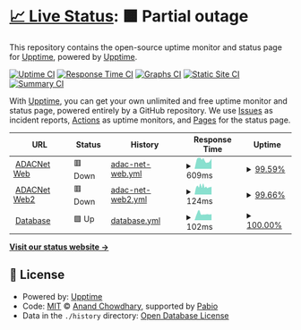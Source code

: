# [📈 Live Status](https://devilcr4ft.github.io/status/): <!--live status--> **🟧 Partial outage**

This repository contains the open-source uptime monitor and status page for [Upptime](https://upptime.js.org), powered by [Upptime](https://github.com/upptime/upptime).

[![Uptime CI](https://github.com/Devilc4ft/status/workflows/Uptime%20CI/badge.svg)](https://github.com/Devilc4ft/status/actions?query=workflow%3A%22Uptime+CI%22)
[![Response Time CI](https://github.com/Devilc4ft/status/workflows/Response%20Time%20CI/badge.svg)](https://github.com/Devilc4ft/status/actions?query=workflow%3A%22Response+Time+CI%22)
[![Graphs CI](https://github.com/Devilc4ft/status/workflows/Graphs%20CI/badge.svg)](https://github.com/Devilc4ft/status/actions?query=workflow%3A%22Graphs+CI%22)
[![Static Site CI](https://github.com/Devilc4ft/status/workflows/Static%20Site%20CI/badge.svg)](https://github.com/Devilc4ft/status/actions?query=workflow%3A%22Static+Site+CI%22)
[![Summary CI](https://github.com/Devilc4ft/status/workflows/Summary%20CI/badge.svg)](https://github.com/Devilc4ft/status/actions?query=workflow%3A%22Summary+CI%22)

With [Upptime](https://upptime.js.org), you can get your own unlimited and free uptime monitor and status page, powered entirely by a GitHub repository. We use [Issues](https://github.com/upptime/upptime/issues) as incident reports, [Actions](https://github.com/Devilc4ft/status/actions) as uptime monitors, and [Pages](https://demo.upptime.js.org) for the status page.

<!--start: status pages-->
<!-- This summary is generated by Upptime (https://github.com/upptime/upptime) -->
<!-- Do not edit this manually, your changes will be overwritten -->
<!-- prettier-ignore -->
| URL | Status | History | Response Time | Uptime |
| --- | ------ | ------- | ------------- | ------ |
| <img alt="" src="https://icons.duckduckgo.com/ip3/adacnet.devilcrafet.eu.ico" height="13"> [ADACNet Web](https://adacnet.devilcrafet.eu/) | 🟥 Down | [adac-net-web.yml](https://github.com/Devilcr4ft/status/commits/HEAD/history/adac-net-web.yml) | <details><summary><img alt="Response time graph" src="./graphs/adac-net-web/response-time-week.png" height="20"> 609ms</summary><br><a href="https://Devilcr4ft.github.io/status/history/adac-net-web"><img alt="Response time 609" src="https://img.shields.io/endpoint?url=https%3A%2F%2Fraw.githubusercontent.com%2FDevilcr4ft%2Fstatus%2FHEAD%2Fapi%2Fadac-net-web%2Fresponse-time.json"></a><br><a href="https://Devilcr4ft.github.io/status/history/adac-net-web"><img alt="24-hour response time 609" src="https://img.shields.io/endpoint?url=https%3A%2F%2Fraw.githubusercontent.com%2FDevilcr4ft%2Fstatus%2FHEAD%2Fapi%2Fadac-net-web%2Fresponse-time-day.json"></a><br><a href="https://Devilcr4ft.github.io/status/history/adac-net-web"><img alt="7-day response time 609" src="https://img.shields.io/endpoint?url=https%3A%2F%2Fraw.githubusercontent.com%2FDevilcr4ft%2Fstatus%2FHEAD%2Fapi%2Fadac-net-web%2Fresponse-time-week.json"></a><br><a href="https://Devilcr4ft.github.io/status/history/adac-net-web"><img alt="30-day response time 609" src="https://img.shields.io/endpoint?url=https%3A%2F%2Fraw.githubusercontent.com%2FDevilcr4ft%2Fstatus%2FHEAD%2Fapi%2Fadac-net-web%2Fresponse-time-month.json"></a><br><a href="https://Devilcr4ft.github.io/status/history/adac-net-web"><img alt="1-year response time 609" src="https://img.shields.io/endpoint?url=https%3A%2F%2Fraw.githubusercontent.com%2FDevilcr4ft%2Fstatus%2FHEAD%2Fapi%2Fadac-net-web%2Fresponse-time-year.json"></a></details> | <details><summary><a href="https://Devilcr4ft.github.io/status/history/adac-net-web">99.59%</a></summary><a href="https://Devilcr4ft.github.io/status/history/adac-net-web"><img alt="All-time uptime 99.59%" src="https://img.shields.io/endpoint?url=https%3A%2F%2Fraw.githubusercontent.com%2FDevilcr4ft%2Fstatus%2FHEAD%2Fapi%2Fadac-net-web%2Fuptime.json"></a><br><a href="https://Devilcr4ft.github.io/status/history/adac-net-web"><img alt="24-hour uptime 99.59%" src="https://img.shields.io/endpoint?url=https%3A%2F%2Fraw.githubusercontent.com%2FDevilcr4ft%2Fstatus%2FHEAD%2Fapi%2Fadac-net-web%2Fuptime-day.json"></a><br><a href="https://Devilcr4ft.github.io/status/history/adac-net-web"><img alt="7-day uptime 99.59%" src="https://img.shields.io/endpoint?url=https%3A%2F%2Fraw.githubusercontent.com%2FDevilcr4ft%2Fstatus%2FHEAD%2Fapi%2Fadac-net-web%2Fuptime-week.json"></a><br><a href="https://Devilcr4ft.github.io/status/history/adac-net-web"><img alt="30-day uptime 99.59%" src="https://img.shields.io/endpoint?url=https%3A%2F%2Fraw.githubusercontent.com%2FDevilcr4ft%2Fstatus%2FHEAD%2Fapi%2Fadac-net-web%2Fuptime-month.json"></a><br><a href="https://Devilcr4ft.github.io/status/history/adac-net-web"><img alt="1-year uptime 99.59%" src="https://img.shields.io/endpoint?url=https%3A%2F%2Fraw.githubusercontent.com%2FDevilcr4ft%2Fstatus%2FHEAD%2Fapi%2Fadac-net-web%2Fuptime-year.json"></a></details>
| <img alt="" src="https://icons.duckduckgo.com/ip3/adacnet.devilcrafte.eu.ico" height="13"> [ADACNet Web2](https://adacnet.devilcrafte.eu/) | 🟥 Down | [adac-net-web2.yml](https://github.com/Devilcr4ft/status/commits/HEAD/history/adac-net-web2.yml) | <details><summary><img alt="Response time graph" src="./graphs/adac-net-web2/response-time-week.png" height="20"> 124ms</summary><br><a href="https://Devilcr4ft.github.io/status/history/adac-net-web2"><img alt="Response time 124" src="https://img.shields.io/endpoint?url=https%3A%2F%2Fraw.githubusercontent.com%2FDevilcr4ft%2Fstatus%2FHEAD%2Fapi%2Fadac-net-web2%2Fresponse-time.json"></a><br><a href="https://Devilcr4ft.github.io/status/history/adac-net-web2"><img alt="24-hour response time 124" src="https://img.shields.io/endpoint?url=https%3A%2F%2Fraw.githubusercontent.com%2FDevilcr4ft%2Fstatus%2FHEAD%2Fapi%2Fadac-net-web2%2Fresponse-time-day.json"></a><br><a href="https://Devilcr4ft.github.io/status/history/adac-net-web2"><img alt="7-day response time 124" src="https://img.shields.io/endpoint?url=https%3A%2F%2Fraw.githubusercontent.com%2FDevilcr4ft%2Fstatus%2FHEAD%2Fapi%2Fadac-net-web2%2Fresponse-time-week.json"></a><br><a href="https://Devilcr4ft.github.io/status/history/adac-net-web2"><img alt="30-day response time 124" src="https://img.shields.io/endpoint?url=https%3A%2F%2Fraw.githubusercontent.com%2FDevilcr4ft%2Fstatus%2FHEAD%2Fapi%2Fadac-net-web2%2Fresponse-time-month.json"></a><br><a href="https://Devilcr4ft.github.io/status/history/adac-net-web2"><img alt="1-year response time 124" src="https://img.shields.io/endpoint?url=https%3A%2F%2Fraw.githubusercontent.com%2FDevilcr4ft%2Fstatus%2FHEAD%2Fapi%2Fadac-net-web2%2Fresponse-time-year.json"></a></details> | <details><summary><a href="https://Devilcr4ft.github.io/status/history/adac-net-web2">99.66%</a></summary><a href="https://Devilcr4ft.github.io/status/history/adac-net-web2"><img alt="All-time uptime 99.66%" src="https://img.shields.io/endpoint?url=https%3A%2F%2Fraw.githubusercontent.com%2FDevilcr4ft%2Fstatus%2FHEAD%2Fapi%2Fadac-net-web2%2Fuptime.json"></a><br><a href="https://Devilcr4ft.github.io/status/history/adac-net-web2"><img alt="24-hour uptime 99.66%" src="https://img.shields.io/endpoint?url=https%3A%2F%2Fraw.githubusercontent.com%2FDevilcr4ft%2Fstatus%2FHEAD%2Fapi%2Fadac-net-web2%2Fuptime-day.json"></a><br><a href="https://Devilcr4ft.github.io/status/history/adac-net-web2"><img alt="7-day uptime 99.66%" src="https://img.shields.io/endpoint?url=https%3A%2F%2Fraw.githubusercontent.com%2FDevilcr4ft%2Fstatus%2FHEAD%2Fapi%2Fadac-net-web2%2Fuptime-week.json"></a><br><a href="https://Devilcr4ft.github.io/status/history/adac-net-web2"><img alt="30-day uptime 99.66%" src="https://img.shields.io/endpoint?url=https%3A%2F%2Fraw.githubusercontent.com%2FDevilcr4ft%2Fstatus%2FHEAD%2Fapi%2Fadac-net-web2%2Fuptime-month.json"></a><br><a href="https://Devilcr4ft.github.io/status/history/adac-net-web2"><img alt="1-year uptime 99.66%" src="https://img.shields.io/endpoint?url=https%3A%2F%2Fraw.githubusercontent.com%2FDevilcr4ft%2Fstatus%2FHEAD%2Fapi%2Fadac-net-web2%2Fuptime-year.json"></a></details>
| <img alt="" src="https://icons.duckduckgo.com/ip3/null.ico" height="13"> [Database](45.84.196.164) | 🟩 Up | [database.yml](https://github.com/Devilcr4ft/status/commits/HEAD/history/database.yml) | <details><summary><img alt="Response time graph" src="./graphs/database/response-time-week.png" height="20"> 102ms</summary><br><a href="https://Devilcr4ft.github.io/status/history/database"><img alt="Response time 102" src="https://img.shields.io/endpoint?url=https%3A%2F%2Fraw.githubusercontent.com%2FDevilcr4ft%2Fstatus%2FHEAD%2Fapi%2Fdatabase%2Fresponse-time.json"></a><br><a href="https://Devilcr4ft.github.io/status/history/database"><img alt="24-hour response time 102" src="https://img.shields.io/endpoint?url=https%3A%2F%2Fraw.githubusercontent.com%2FDevilcr4ft%2Fstatus%2FHEAD%2Fapi%2Fdatabase%2Fresponse-time-day.json"></a><br><a href="https://Devilcr4ft.github.io/status/history/database"><img alt="7-day response time 102" src="https://img.shields.io/endpoint?url=https%3A%2F%2Fraw.githubusercontent.com%2FDevilcr4ft%2Fstatus%2FHEAD%2Fapi%2Fdatabase%2Fresponse-time-week.json"></a><br><a href="https://Devilcr4ft.github.io/status/history/database"><img alt="30-day response time 102" src="https://img.shields.io/endpoint?url=https%3A%2F%2Fraw.githubusercontent.com%2FDevilcr4ft%2Fstatus%2FHEAD%2Fapi%2Fdatabase%2Fresponse-time-month.json"></a><br><a href="https://Devilcr4ft.github.io/status/history/database"><img alt="1-year response time 102" src="https://img.shields.io/endpoint?url=https%3A%2F%2Fraw.githubusercontent.com%2FDevilcr4ft%2Fstatus%2FHEAD%2Fapi%2Fdatabase%2Fresponse-time-year.json"></a></details> | <details><summary><a href="https://Devilcr4ft.github.io/status/history/database">100.00%</a></summary><a href="https://Devilcr4ft.github.io/status/history/database"><img alt="All-time uptime 100.00%" src="https://img.shields.io/endpoint?url=https%3A%2F%2Fraw.githubusercontent.com%2FDevilcr4ft%2Fstatus%2FHEAD%2Fapi%2Fdatabase%2Fuptime.json"></a><br><a href="https://Devilcr4ft.github.io/status/history/database"><img alt="24-hour uptime 100.00%" src="https://img.shields.io/endpoint?url=https%3A%2F%2Fraw.githubusercontent.com%2FDevilcr4ft%2Fstatus%2FHEAD%2Fapi%2Fdatabase%2Fuptime-day.json"></a><br><a href="https://Devilcr4ft.github.io/status/history/database"><img alt="7-day uptime 100.00%" src="https://img.shields.io/endpoint?url=https%3A%2F%2Fraw.githubusercontent.com%2FDevilcr4ft%2Fstatus%2FHEAD%2Fapi%2Fdatabase%2Fuptime-week.json"></a><br><a href="https://Devilcr4ft.github.io/status/history/database"><img alt="30-day uptime 100.00%" src="https://img.shields.io/endpoint?url=https%3A%2F%2Fraw.githubusercontent.com%2FDevilcr4ft%2Fstatus%2FHEAD%2Fapi%2Fdatabase%2Fuptime-month.json"></a><br><a href="https://Devilcr4ft.github.io/status/history/database"><img alt="1-year uptime 100.00%" src="https://img.shields.io/endpoint?url=https%3A%2F%2Fraw.githubusercontent.com%2FDevilcr4ft%2Fstatus%2FHEAD%2Fapi%2Fdatabase%2Fuptime-year.json"></a></details>

<!--end: status pages-->

[**Visit our status website →**](https://devilcr4ft.github.io/status/)

## 📄 License

- Powered by: [Upptime](https://github.com/upptime/upptime)
- Code: [MIT](./LICENSE) © [Anand Chowdhary](https://anandchowdhary.com), supported by [Pabio](https://pabio.com)
- Data in the `./history` directory: [Open Database License](https://opendatacommons.org/licenses/odbl/1-0/)
